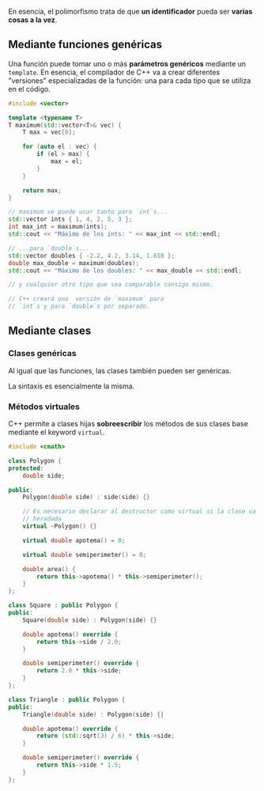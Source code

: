 En esencia, el polimorfismo trata de que **un identificador** pueda ser **varias cosas a la vez**.

## Mediante funciones genéricas

Una función puede tomar uno o más **parámetros genéricos** mediante un `template`. En esencia, el compilador de C++ va a crear diferentes "versiones" especializadas de la función: una para cada tipo que se utiliza en el código.

```cpp
#include <vector>

template <typename T>
T maximum(std::vector<T>& vec) {
	T max = vec[0];

	for (auto el : vec) {
		if (el > max) {
			max = el;
		}
	}

	return max;
}

// maximum se puede usar tanto para `int`s...
std::vector ints { 1, 4, 2, 5, 3 };
int max_int = maximum(ints);
std::cout << "Máximo de los ints: " << max_int << std::endl;

// ...para `double`s...
std::vector doubles { -2.2, 4.2, 3.14, 1.618 };
double max_double = maximum(doubles);
std::cout << "Máximo de los doubles: " << max_double << std::endl;

// y cualquier otro tipo que sea comparable consigo mismo.

// C++ creará una  versión de `maximum` para
// `int`s y para `double`s por separado.
```

## Mediante clases

### Clases genéricas

Al igual que las funciones, las clases también pueden ser genéricas.

La sintaxis es esencialmente la misma.

### Métodos virtuales

C++ permite a clases hijas **sobreescribir** los métodos de sus clases base mediante el keyword `virtual`.

```cpp
#include <cmath>

class Polygon {
protected:
    double side;

public:
    Polygon(double side) : side(side) {}

    // Es necesario declarar al destructor como virtual si la clase va a ser
    // heradada
    virtual ~Polygon() {}

    virtual double apotema() = 0;

    virtual double semiperimeter() = 0;

    double area() {
        return this->apotema() * this->semiperimeter();
    }
};

class Square : public Polygon {
public:
    Square(double side) : Polygon(side) {}

    double apotema() override {
        return this->side / 2.0;
    }

    double semiperimeter() override {
        return 2.0 * this->side;
    }
};

class Triangle : public Polygon {
public:
    Triangle(double side) : Polygon(side) {}

    double apotema() override {
        return (std::sqrt(3) / 6) * this->side;
    }

    double semiperimeter() override {
        return this->side * 1.5;
    }
};
```
